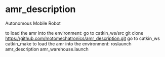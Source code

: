 # amr_description
Autonomous Mobile Robot

to load the amr into the environment:
go to catkin_ws/src
git clone https://github.com/motomechatronics/amr_description.git 
go to catkin_ws
catkin_make
to load the amr into the environment:
roslaunch amr_description amr_warehouse.launch  
